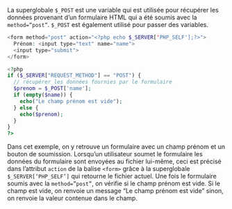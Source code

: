 La superglobale ```$_POST``` est une variable qui est utilisée pour récupérer les données provenant d’un formulaire HTML qui a été soumis avec la ```method=”post”```. ```$_POST``` est également utilisé pour passer des variables.

``` php
<form method="post" action="<?php echo $_SERVER['PHP_SELF'];?>">
  Prénom: <input type="text" name="name">
  <input type="submit">
</form>

<?php
if ($_SERVER["REQUEST_METHOD"] == "POST") {
  // récupérer les données fournies par le formulaire
  $prenom = $_POST['name'];
  if (empty($name)) {
    echo("Le champ prénom est vide");
  } else {
    echo($prenom);
  }
}
?>
```

Dans cet exemple, on y retrouve un formulaire avec un champ prénom et un bouton de soumission. Lorsqu’un utilisateur soumet le formulaire les données du formulaire sont envoyées au fichier lui-même, ceci est précisé dans l’attribut ```action``` de la balise ```<form>``` grâce à la superglobale ```$_SERVER[‘PHP_SELF’]``` qui retourne le fichier actuel. Une fois le formulaire soumis avec la ```method=”post”```, on vérifie si le champ prénom est vide. Si le champ est vide, on renvoie un message “Le champ prénom est vide” sinon, on renvoie la valeur contenue dans le champ.
